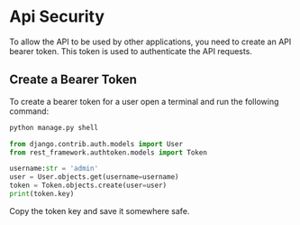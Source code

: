 
# Api Security

To allow the API to be used by other applications, you need to create an API bearer token. This token is used to authenticate the API requests.

## Create a Bearer Token

To create a bearer token for a user open a terminal and run the following command:

```bash
python manage.py shell
```

```py
from django.contrib.auth.models import User
from rest_framework.authtoken.models import Token

username:str = 'admin'
user = User.objects.get(username=username)
token = Token.objects.create(user=user)
print(token.key)
```

Copy the token key and save it somewhere safe.

